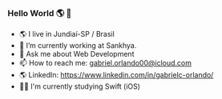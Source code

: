 ### Hello World 🌎 👋
- 🌎 I live in Jundiaí-SP / Brasil
- 🔭 I’m currently working at Sankhya.
- 💬 Ask me about Web Development
- 📫 How to reach me: gabriel.orlando00@icloud.com
- 🌎 LinkedIn: https://www.linkedin.com/in/gabrielc-orlando/
- 👨‍💻 I'm currently studying Swift (iOS)
<!--
**GabrielOrlando/GabrielOrlando** is a ✨ _special_ ✨ repository because its `README.md` (this file) appears on your GitHub profile.

Here are some ideas to get you started:


- 👯 I’m looking to collaborate on ...
- 🤔 I’m looking for help with ...


- 😄 Pronouns: ...
- ⚡ Fun fact: ...
-->
